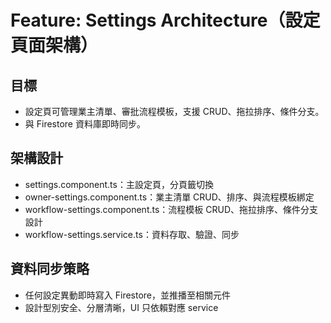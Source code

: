 # Feature: Settings Architecture（設定頁面架構）

## 目標
- 設定頁可管理業主清單、審批流程模板，支援 CRUD、拖拉排序、條件分支。
- 與 Firestore 資料庫即時同步。

## 架構設計
- settings.component.ts：主設定頁，分頁籤切換
- owner-settings.component.ts：業主清單 CRUD、排序、與流程模板綁定
- workflow-settings.component.ts：流程模板 CRUD、拖拉排序、條件分支設計
- workflow-settings.service.ts：資料存取、驗證、同步

## 資料同步策略
- 任何設定異動即時寫入 Firestore，並推播至相關元件
- 設計型別安全、分層清晰，UI 只依賴對應 service 
